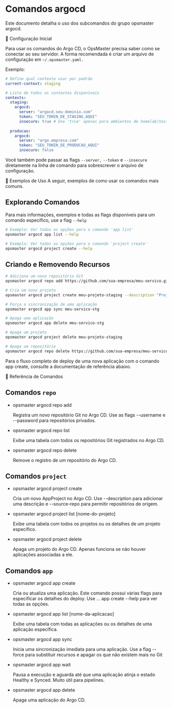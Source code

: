 # Comandos argocd

Este documento detalha o uso dos subcomandos do grupo opsmaster argocd.

🔧 Configuração Inicial

Para usar os comandos do Argo CD, o OpsMaster precisa saber como se conectar ao seu servidor. A forma recomendada é criar um arquivo de configuração em `~/.opsmaster.yaml.`

Exemplo:

```yaml
# Define qual contexto usar por padrão
current-context: staging

# Lista de todos os contextos disponíveis
contexts:
  staging:
    argocd:
      server: "argocd.seu-dominio.com"
      token: "SEU_TOKEN_DE_STAGING_AQUI"
      insecure: true # Use 'true' apenas para ambientes de homelab/teste
  
  producao:
    argocd:
      server: "argo.empresa.com"
      token: "SEU_TOKEN_DE_PRODUCAO_AQUI"
      insecure: false
 ```

Você também pode passar as flags `--server,` `--token` e `--insecure` diretamente na linha de comando para sobrescrever o arquivo de configuração.

🚀 Exemplos de Uso
A seguir, exemplos de como usar os comandos mais comuns.

## Explorando Comandos

Para mais informações, exemplos e todas as flags disponíveis para um comando específico, use a flag `--help`

```bash
# Exemplo: Ver todas as opções para o comando 'app list'
opsmaster argocd app list --help

# Exemplo: Ver todas as opções para o comando 'project create'
opsmaster argocd project create --help
```

## Criando e Removendo Recursos

```bash
# Adiciona um novo repositório Git
opsmaster argocd repo add https://github.com/sua-empresa/meu-servico.git

# Cria um novo projeto
opsmaster argocd project create meu-projeto-staging --description "Projeto para Staging"

# Força a sincronização de uma aplicação
opsmaster argocd app sync meu-servico-stg

# Apaga uma aplicação
opsmaster argocd app delete meu-servico-stg

# Apaga um projeto
opsmaster argocd project delete meu-projeto-staging

# Apaga um repositório
opsmaster argocd repo delete https://github.com/sua-empresa/meu-servico.git
```

Para o fluxo completo de deploy de uma nova aplicação com o comando app create, consulte a documentação de referência abaixo.

📖 Referência de Comandos

## Comandos `repo`

- opsmaster argocd repo add <url-do-repositorio>

  Registra um novo repositório Git no Argo CD. Use as flags --username e --password para repositórios privados.

- opsmaster argocd repo list

  Exibe uma tabela com todos os repositórios Git registrados no Argo CD.

- opsmaster argocd repo delete <url-do-repositorio>

  Remove o registro de um repositório do Argo CD.

## Comandos `project`

- opsmaster argocd project create <nome-do-projeto>

  Cria um novo AppProject no Argo CD. Use --description para adicionar uma descrição e --source-repo para permitir repositórios de origem.

- opsmaster argocd project list [nome-do-projeto]

  Exibe uma tabela com todos os projetos ou os detalhes de um projeto específico.

- opsmaster argocd project delete <nome-do-projeto>

  Apaga um projeto do Argo CD. Apenas funciona se não houver aplicações associadas a ele.

## Comandos `app`

- opsmaster argocd app create

  Cria ou atualiza uma aplicação. Este comando possui várias flags para especificar os detalhes do deploy. Use ... app create --help para ver todas as opções.

- opsmaster argocd app list [nome-da-aplicacao]

  Exibe uma tabela com todas as aplicações ou os detalhes de uma aplicação específica.

- opsmaster argocd app sync <nome-da-aplicacao>
  
  Inicia uma sincronização imediata para uma aplicação. Use a flag --force para substituir recursos e apagar os que não existem mais no Git

- opsmaster argocd app wait <nome-da-aplicacao>

  Pausa a execução e aguarda até que uma aplicação atinja o estado Healthy e Synced. Muito útil para pipelines.

- opsmaster argocd app delete <nome-da-aplicacao>

  Apaga uma aplicação do Argo CD.